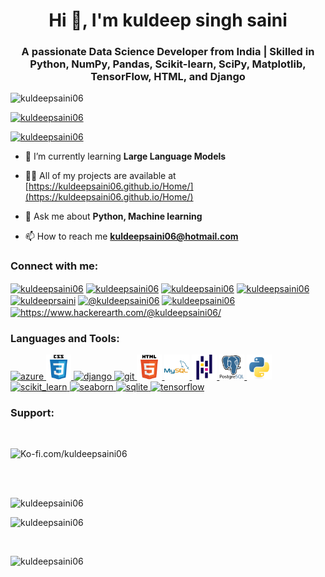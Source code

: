 <h1 align="center">Hi 👋, I'm kuldeep singh saini</h1>
<h3 align="center">A passionate Data Science Developer from India | Skilled in Python, NumPy, Pandas, Scikit-learn, SciPy, Matplotlib, TensorFlow, HTML, and Django</h3>

<p align="left"> <img src="https://komarev.com/ghpvc/?username=kuldeepsaini06&label=Profile%20views&color=0e75b6&style=flat" alt="kuldeepsaini06" /> </p>

<p align="left"> <a href="https://github.com/ryo-ma/github-profile-trophy"><img src="https://github-profile-trophy.vercel.app/?username=kuldeepsaini06" alt="kuldeepsaini06" /></a> </p>

<p align="left"> <a href="https://twitter.com/kuldeepsaini06" target="blank"><img src="https://img.shields.io/twitter/follow/kuldeepsaini06?logo=twitter&style=for-the-badge" alt="kuldeepsaini06" /></a> </p>

- 🌱 I’m currently learning **Large Language Models**

- 👨‍💻 All of my projects are available at [https://kuldeepsaini06.github.io/Home/](https://kuldeepsaini06.github.io/Home/)

- 💬 Ask me about **Python, Machine learning**

- 📫 How to reach me **kuldeepsaini06@hotmail.com**

<h3 align="left">Connect with me:</h3>
<p align="left">
<a href="https://twitter.com/kuldeepsaini06" target="blank"><img align="center" src="https://raw.githubusercontent.com/rahuldkjain/github-profile-readme-generator/master/src/images/icons/Social/twitter.svg" alt="kuldeepsaini06" height="30" width="40" /></a>
<a href="https://linkedin.com/in/kuldeepsaini06" target="blank"><img align="center" src="https://raw.githubusercontent.com/rahuldkjain/github-profile-readme-generator/master/src/images/icons/Social/linked-in-alt.svg" alt="kuldeepsaini06" height="30" width="40" /></a>
<a href="https://kaggle.com/kuldeepsaini06" target="blank"><img align="center" src="https://raw.githubusercontent.com/rahuldkjain/github-profile-readme-generator/master/src/images/icons/Social/kaggle.svg" alt="kuldeepsaini06" height="30" width="40" /></a>
<a href="https://fb.com/kuldeepsaini06" target="blank"><img align="center" src="https://raw.githubusercontent.com/rahuldkjain/github-profile-readme-generator/master/src/images/icons/Social/facebook.svg" alt="kuldeepsaini06" height="30" width="40" /></a>
<a href="https://instagram.com/kuldeeprsaini" target="blank"><img align="center" src="https://raw.githubusercontent.com/rahuldkjain/github-profile-readme-generator/master/src/images/icons/Social/instagram.svg" alt="kuldeeprsaini" height="30" width="40" /></a>
<a href="https://medium.com/@kuldeepsaini06" target="blank"><img align="center" src="https://raw.githubusercontent.com/rahuldkjain/github-profile-readme-generator/master/src/images/icons/Social/medium.svg" alt="@kuldeepsaini06" height="30" width="40" /></a>
<a href="https://www.hackerrank.com/kuldeepsaini06" target="blank"><img align="center" src="https://raw.githubusercontent.com/rahuldkjain/github-profile-readme-generator/master/src/images/icons/Social/hackerrank.svg" alt="kuldeepsaini06" height="30" width="40" /></a>
<a href="https://www.hackerearth.com/https://www.hackerearth.com/@kuldeepsaini06/" target="blank"><img align="center" src="https://raw.githubusercontent.com/rahuldkjain/github-profile-readme-generator/master/src/images/icons/Social/hackerearth.svg" alt="https://www.hackerearth.com/@kuldeepsaini06/" height="30" width="40" /></a>
</p>

<h3 align="left">Languages and Tools:</h3>
<p align="left"> <a href="https://azure.microsoft.com/en-in/" target="_blank" rel="noreferrer"> <img src="https://www.vectorlogo.zone/logos/microsoft_azure/microsoft_azure-icon.svg" alt="azure" width="40" height="40"/> </a> <a href="https://www.w3schools.com/css/" target="_blank" rel="noreferrer"> <img src="https://raw.githubusercontent.com/devicons/devicon/master/icons/css3/css3-original-wordmark.svg" alt="css3" width="40" height="40"/> </a> <a href="https://www.djangoproject.com/" target="_blank" rel="noreferrer"> <img src="https://cdn.worldvectorlogo.com/logos/django.svg" alt="django" width="40" height="40"/> </a> <a href="https://git-scm.com/" target="_blank" rel="noreferrer"> <img src="https://www.vectorlogo.zone/logos/git-scm/git-scm-icon.svg" alt="git" width="40" height="40"/> </a> <a href="https://www.w3.org/html/" target="_blank" rel="noreferrer"> <img src="https://raw.githubusercontent.com/devicons/devicon/master/icons/html5/html5-original-wordmark.svg" alt="html5" width="40" height="40"/> </a> <a href="https://www.mysql.com/" target="_blank" rel="noreferrer"> <img src="https://raw.githubusercontent.com/devicons/devicon/master/icons/mysql/mysql-original-wordmark.svg" alt="mysql" width="40" height="40"/> </a> <a href="https://pandas.pydata.org/" target="_blank" rel="noreferrer"> <img src="https://raw.githubusercontent.com/devicons/devicon/2ae2a900d2f041da66e950e4d48052658d850630/icons/pandas/pandas-original.svg" alt="pandas" width="40" height="40"/> </a> <a href="https://www.postgresql.org" target="_blank" rel="noreferrer"> <img src="https://raw.githubusercontent.com/devicons/devicon/master/icons/postgresql/postgresql-original-wordmark.svg" alt="postgresql" width="40" height="40"/> </a> <a href="https://www.python.org" target="_blank" rel="noreferrer"> <img src="https://raw.githubusercontent.com/devicons/devicon/master/icons/python/python-original.svg" alt="python" width="40" height="40"/> </a> <a href="https://scikit-learn.org/" target="_blank" rel="noreferrer"> <img src="https://upload.wikimedia.org/wikipedia/commons/0/05/Scikit_learn_logo_small.svg" alt="scikit_learn" width="40" height="40"/> </a> <a href="https://seaborn.pydata.org/" target="_blank" rel="noreferrer"> <img src="https://seaborn.pydata.org/_images/logo-mark-lightbg.svg" alt="seaborn" width="40" height="40"/> </a> <a href="https://www.sqlite.org/" target="_blank" rel="noreferrer"> <img src="https://www.vectorlogo.zone/logos/sqlite/sqlite-icon.svg" alt="sqlite" width="40" height="40"/> </a> <a href="https://www.tensorflow.org" target="_blank" rel="noreferrer"> <img src="https://www.vectorlogo.zone/logos/tensorflow/tensorflow-icon.svg" alt="tensorflow" width="40" height="40"/> </a> </p>

<h3 align="left">Support:</h3><br>
<p><a href="https://ko-fi.com/kuldeepsaini06 "><img align="left" src="https://cdn.ko-fi.com/cdn/kofi3.png?v=3" height="50" width="210" alt="Ko-fi.com/kuldeepsaini06 " /></a></p><br><br>

<br><p><img align="left" src="https://github-readme-stats.vercel.app/api/top-langs?username=kuldeepsaini06&show_icons=true&locale=en&layout=compact" alt="kuldeepsaini06" /></p><br>

<p>&nbsp;<img align="left" src="https://github-readme-stats.vercel.app/api?username=kuldeepsaini06&show_icons=true&locale=en" alt="kuldeepsaini06" /></p>

<br><p><img align="left" src="https://github-readme-streak-stats.herokuapp.com/?user=kuldeepsaini06&" alt="kuldeepsaini06" /></p><br>

